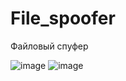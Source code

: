 # File_spoofer
Файловый спуфер


![image](https://github.com/user-attachments/assets/5c5b9df4-85ba-420a-8356-a49d0d0629f0)
![image](https://github.com/user-attachments/assets/0e4649fa-095f-4324-8ddb-b9928fd681fe)
